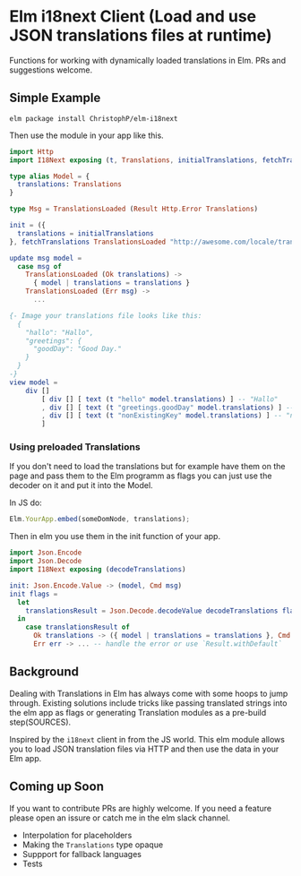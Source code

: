 # Elm i18next Client (Load and use JSON translations files at runtime)

Functions for working with dynamically loaded translations in Elm. PRs and suggestions welcome.

## Simple Example

```elm package install ChristophP/elm-i18next```

Then use the module in your app like this.

```elm
import Http
import I18Next exposing (t, Translations, initialTranslations, fetchTranslations)

type alias Model = {
  translations: Translations
}

type Msg = TranslationsLoaded (Result Http.Error Translations)

init = ({
  translations = initialTranslations
}, fetchTranslations TranslationsLoaded "http://awesome.com/locale/translation.en.json")

update msg model =
  case msg of
    TranslationsLoaded (Ok translations) ->
      { model | translations = translations }
    TranslationsLoaded (Err msg) ->
      ...

{- Image your translations file looks like this:
  {
    "hallo": "Hallo",
    "greetings": {
      "goodDay": "Good Day."
    }
  }
-}
view model =
    div []
        [ div [] [ text (t "hello" model.translations) ] -- "Hallo"
        , div [] [ text (t "greetings.goodDay" model.translations) ] -- "Good day."
        , div [] [ text (t "nonExistingKey" model.translations) ] -- "nonExistingKey"
        ]
```

### Using preloaded Translations

If you don't need to load the translations but for example have them on the page
and pass them to the Elm programm as flags you can just use the decoder on it
and put it into the Model.

In JS do:
```js
Elm.YourApp.embed(someDomNode, translations);
```
Then in elm you use them in the init function of your app.
```elm
import Json.Encode
import Json.Decode
import I18Next exposing (decodeTranslations)

init: Json.Encode.Value -> (model, Cmd msg)
init flags =
  let
    translationsResult = Json.Decode.decodeValue decodeTranslations flags
  in
    case translationsResult of
      Ok translations -> ({ model | translations = translations }, Cmd.none)
      Err err -> ... -- handle the error or use `Result.withDefault`
```

## Background

Dealing with Translations in Elm has always come with some hoops to jump
through. Existing solutions include tricks like passing translated strings
into the elm app as flags or generating Translation modules as a pre-build
step(SOURCES).

Inspired by the `i18next` client in from the JS world. This elm module
allows you to load JSON translation files via HTTP and then use the
data in your Elm app.


## Coming up Soon

If you want to contribute PRs are highly welcome. If you need a feature please
open an issure or catch me in the elm slack channel.

- Interpolation for placeholders
- Making the `Translations` type opaque
- Suppport for fallback languages
- Tests
